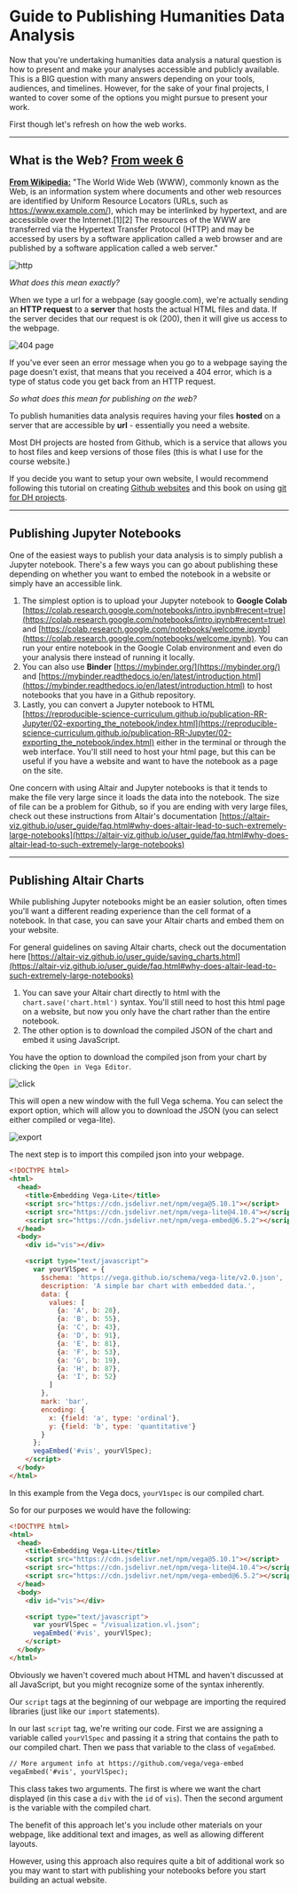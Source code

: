 # Guide to Publishing Humanities Data Analysis

Now that you're undertaking humanities data analysis a natural question is how to present and make your analyses accessible and publicly available. This is a BIG question with many answers depending on your tools, audiences, and timelines. However, for the sake of your final projects, I wanted to cover some of the options you might pursue to present your work.

First though let's refresh on how the web works.

---

## What is the Web? [From week 6](../week6/intro_api_https.md)

[**From Wikipedia:**](https://en.wikipedia.org/wiki/World_Wide_Web)
"The World Wide Web (WWW), commonly known as the Web, is an information system where documents and other web resources are identified by Uniform Resource Locators (URLs, such as https://www.example.com/), which may be interlinked by hypertext, and are accessible over the Internet.[1][2] The resources of the WWW are transferred via the Hypertext Transfer Protocol (HTTP) and may be accessed by users by a software application called a web browser and are published by a software application called a web server."

![http](https://2.bp.blogspot.com/_4l9wMe5bbSk/TMpvwVcMT3I/AAAAAAAAAK4/sCEjRQCkF1o/s1600/Client+Server+communication.GIF)

*What does this mean exactly?*

When we type a url for a webpage (say google.com), we're actually sending an **HTTP request** to a **server** that hosts the actual HTML files and data. If the server decides that our request is ok (200), then it will give us access to the webpage.

![404 page](../week6/404.png)

If you've ever seen an error message when you go to a webpage saying the page doesn't exist, that means that you received a 404 error, which is a type of status code you get back from an HTTP request.

*So what does this mean for publishing on the web?*

To publish humanities data analysis requires having your files **hosted** on a server that are accessible by **url** - essentially you need a website.

Most DH projects are hosted from Github, which is a service that allows you to host files and keep versions of those files (this is what I use for the course website.) 

If you decide you want to setup your own website, I would recommend following this tutorial on creating [Github websites](https://pages.github.com/) and this book on using [git for DH projects](https://shane-et-al.github.io/git_slab/#git-and-github).

---
## Publishing Jupyter Notebooks

One of the easiest ways to publish your data analysis is to simply publish a Jupyter notebook. There's a few ways you can go about publishing these depending on whether you want to embed the notebook in a website or simply have an accessible link.

1. The simplest option is to upload your Jupyter notebook to **Google Colab** [https://colab.research.google.com/notebooks/intro.ipynb#recent=true](https://colab.research.google.com/notebooks/intro.ipynb#recent=true) and [https://colab.research.google.com/notebooks/welcome.ipynb](https://colab.research.google.com/notebooks/welcome.ipynb). You can run your entire notebook in the Google Colab environment and even do your analysis there instead of running it locally.
2. You can also use **Binder** [https://mybinder.org/](https://mybinder.org/) and [https://mybinder.readthedocs.io/en/latest/introduction.html](https://mybinder.readthedocs.io/en/latest/introduction.html) to host notebooks that you have in a Github repository.
3. Lastly, you can convert a Jupyter notebook to HTML [https://reproducible-science-curriculum.github.io/publication-RR-Jupyter/02-exporting_the_notebook/index.html](https://reproducible-science-curriculum.github.io/publication-RR-Jupyter/02-exporting_the_notebook/index.html) either in the terminal or through the web interface. You'll still need to host your html page, but this can be useful if you have a website and want to have the notebook as a page on the site.

One concern with using Altair and Jupyter notebooks is that it tends to make the file very large since it loads the data into the notebook. The size of file can be a problem for Github, so if you are ending with very large files, check out these instructions from Altair's documentation [https://altair-viz.github.io/user_guide/faq.html#why-does-altair-lead-to-such-extremely-large-notebooks](https://altair-viz.github.io/user_guide/faq.html#why-does-altair-lead-to-such-extremely-large-notebooks)

---
## Publishing Altair Charts

While publishing Jupyter notebooks might be an easier solution, often times you'll want a different reading experience than the cell format of a notebook. In that case, you can save your Altair charts and embed them on your website.

For general guidelines on saving Altair charts, check out the documentation here [https://altair-viz.github.io/user_guide/saving_charts.html](https://altair-viz.github.io/user_guide/faq.html#why-does-altair-lead-to-such-extremely-large-notebooks)

1. You can save your Altair chart directly to html with the `chart.save('chart.html')` syntax. You'll still need to host this html page on a website, but now you only have the chart rather than the entire notebook.
2. The other option is to download the compiled JSON of the chart and embed it using JavaScript.

You have the option to download the compiled json from your chart by clicking the `Open in Vega Editor`.

![click](click.png)

This will open a new window with the full Vega schema. You can select the export option, which will allow you to download the JSON (you can select either compiled or vega-lite).

![export](export.png)

The next step is to import this compiled json into your webpage.

```html
<!DOCTYPE html>
<html>
  <head>
    <title>Embedding Vega-Lite</title>
    <script src="https://cdn.jsdelivr.net/npm/vega@5.10.1"></script>
    <script src="https://cdn.jsdelivr.net/npm/vega-lite@4.10.4"></script>
    <script src="https://cdn.jsdelivr.net/npm/vega-embed@6.5.2"></script>
  </head>
  <body>
    <div id="vis"></div>

    <script type="text/javascript">
      var yourVlSpec = {
        $schema: 'https://vega.github.io/schema/vega-lite/v2.0.json',
        description: 'A simple bar chart with embedded data.',
        data: {
          values: [
            {a: 'A', b: 28},
            {a: 'B', b: 55},
            {a: 'C', b: 43},
            {a: 'D', b: 91},
            {a: 'E', b: 81},
            {a: 'F', b: 53},
            {a: 'G', b: 19},
            {a: 'H', b: 87},
            {a: 'I', b: 52}
          ]
        },
        mark: 'bar',
        encoding: {
          x: {field: 'a', type: 'ordinal'},
          y: {field: 'b', type: 'quantitative'}
        }
      };
      vegaEmbed('#vis', yourVlSpec);
    </script>
  </body>
</html>
```
In this example from the Vega docs, `yourV1spec` is our compiled chart.

So for our purposes we would have the following:

```html
<!DOCTYPE html>
<html>
  <head>
    <title>Embedding Vega-Lite</title>
    <script src="https://cdn.jsdelivr.net/npm/vega@5.10.1"></script>
    <script src="https://cdn.jsdelivr.net/npm/vega-lite@4.10.4"></script>
    <script src="https://cdn.jsdelivr.net/npm/vega-embed@6.5.2"></script>
  </head>
  <body>
    <div id="vis"></div>

    <script type="text/javascript">
      var yourVlSpec = "/visualization.vl.json";
      vegaEmbed('#vis', yourVlSpec);
    </script>
  </body>
</html>
```

Obviously we haven't covered much about HTML and haven't discussed at all JavaScript, but you might recognize some of the syntax inherently.

Our `script` tags at the beginning of our webpage are importing the required libraries (just like our `import` statements).

In our last `script` tag, we're writing our code. First we are assigning a variable called `yourVlSpec` and passing it a string that contains the path to our compiled chart. Then we pass that variable to the class of `vegaEmbed`.

```html
// More argument info at https://github.com/vega/vega-embed
vegaEmbed('#vis', yourVlSpec);
```
This class takes two arguments. The first is where we want the chart displayed (in this case a `div` with the `id` of `vis`). Then the second argument is the variable with the compiled chart.

The benefit of this approach let's you include other materials on your webpage, like additional text and images, as well as allowing different layouts.

However, using this approach also requires quite a bit of additional work so you may want to start with publishing your notebooks before you start building an actual website.